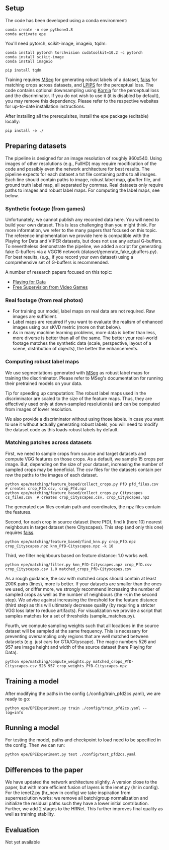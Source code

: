 ## Setup

The code has been developed using a conda environment:
    
    conda create -n epe python=3.8
    conda activate epe

You'll need pytorch, scikit-image, imageio, tqdm:

    conda install pytorch torchvision cudatoolkit=10.2 -c pytorch
    conda install scikit-image
    conda install imageio

    pip install tqdm
    
Training requires [MSeg](https://github.com/mseg-dataset/mseg-semantic) for generating robust labels of a dataset, [faiss](https://github.com/facebookresearch/faiss) for matching crops across datasets, and [LPIPS](https://github.com/richzhang/PerceptualSimilarity) for the perceptual loss. The code contains optional downsampling using [Kornia](https://github.com/kornia/kornia) for the perceptual loss and the discriminator. If you do not wish to use it (it is disabled by default), you may remove this dependency. Please refer to the respective websites for up-to-date installation instructions.

After installing all the prerequisites, install the epe package (editable) locally:

    pip install -e ./


## Preparing datasets

The pipeline is designed for an image resolution of roughly 960x540. Using images of other resolutions (e.g., FullHD) may require modification of the code and possibly even the network architecture for best results. The pipeline expects for each dataset a txt file containing paths to all images. Each line should contain paths to image, robust label map, gbuffer file, and ground truth label map, all separated by commas. Real datasets only require paths to images and robust label maps. For computing the label maps, see below.

### Synthetic footage (from games)

Unfortunately, we cannot publish any recorded data here. You will need to build your own dataset. This is less challenging than you might think. For more information, we refer to the many papers that focused on this topic. The reference implementation we provide here is compatible with the Playing for Data and VIPER datasets, but does not use any actual G-buffers. To nevertheless demonstrate the pipeline, we added a script for generating fake G-buffers via a VGG16 network (dataset/generate_fake_gbuffers.py).
For best results, (e.g., if you record your own dataset) using a comprehensive set of G-buffers is recommended.

A number of research papers focused on this topic:

* [Playing for Data](https://download.visinf.tu-darmstadt.de/data/from_games/)
* [Free Supervision from Video Games](http://www.philkr.net/fsv/)

### Real footage (from real photos)

* For training our model, label maps on real data are not required. Raw images are sufficient.
* Label maps are required if you want to evaluate the realism of enhanced images using our sKVD metric (more on that below).
* As in many machine learning problems, more data is better than less, more diverse is better than all of the same. The better your real-world footage matches the synthetic data (scale, perspective, layout of a scene, distribution of objects), the better the enhancements.

### Computing robust label maps

We use segmentations generated with [MSeg](https://github.com/mseg-dataset/mseg-semantic) as robust label maps for training the discriminator.
Please refer to MSeg's documentation for running their pretrained models on your data.

Tip for speeding up computation: The robust label maps used in the discriminator are scaled to the size of the feature maps. Thus, they are effectively used only at down-sampled resolution(s) and can be computed from images of lower resolution.

We also provide a discriminator without using those labels. In case you want to use it without actually generating robust labels, you will need to modify the dataset code as this loads robust labels by default.

### Matching patches across datasets

First, we need to sample crops from source and target datasets and compute VGG features on those crops. As a default, we sample 15 crops per image. But, depending on the size of your dataset, increasing the number of sampled crops may be beneficial. The csv files for the datasets contain per row the paths to the images of each dataset.
    
    python epe/matching/feature_based/collect_crops.py PfD pfd_files.csv 		# creates crop_PfD.csv, crop_Pfd.npz
    python epe/matching/feature_based/collect_crops.py Cityscapes cs_files.csv	# creates crop_Cityscapes.csv, crop_Cityscapes.npz

The generated csv files contain path and coordinates, the npz files contain the features.

Second, for each crop in source dataset (here PfD), find k (here 10) nearest neighbours in target dataset (here Cityscapes).
This step (and only this one) requires [faiss](https://github.com/facebookresearch/faiss).

    python epe/matching/feature_based/find_knn.py crop_PfD.npz crop_Cityscapes.npz knn_PfD-Cityscapes.npz -k 10

Third, we filter neighbours based on feature distance: 1.0 works well.

    python epe/matching/filter.py knn_PfD-Cityscapes.npz crop_PfD.csv crop_Cityscapes.csv 1.0 matched_crops_PfD-Cityscapes.csv

As a rough guidance, the csv with matched crops should contain at least 200K pairs (lines), more is better. If your datasets are smaller than the ones we used, or differ more, we strongly recommend increasing the number of sampled crops as well as the number of neighbours (the -k in the second step). We advise against increasing the threshold for the feature distance (third step) as this will ultimately decrease quality (by requiring a stricter VGG loss later to reduce artifacts). For visualization we provide a script that samples matches for a set of thresholds (sample_matches.py).

Fourth, we compute sampling weights such that all locations in the source dataset will be sampled at the same frequency. This is necessary for preventing oversampling only regions that are well matched between datasets (e.g. just cars for GTA/Cityscape). The magic numbers 526 and 957 are image height and width of the source dataset (here Playing for Data).
    
    python epe/matching/compute_weights.py matched_crops_PfD-Cityscapes.csv 526 957 crop_weights_PfD-Cityscapes.npz

## Training a model

After modifying the paths in the config (./config/train_pfd2cs.yaml), we are ready to go:

    python epe/EPEExperiment.py train ./config/train_pfd2cs.yaml --log=info
    
## Running a model

For testing the model, paths and checkpoint to load need to be specified in the config. Then we can run:

    python epe/EPEExperiment.py test ./config/test_pfd2cs.yaml

## Differences to the paper

We have updated the network architecture slightly. A version close to the paper, but with more efficient fusion of layers is the ienet.py (hr in config). For the ienet2.py (hr_new in config) we take inspiration from superresolution works: we remove all batch/group normalization and initialize the residual paths such they have a lower initial contribution. Further, we add 2 stages to the HRNet. This further improves final quality as well as training stability.

## Evaluation

Not yet available


